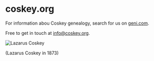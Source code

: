 # coskey.org

For information abou Coskey genealogy, search for us on [geni.com](https://geni.com).

Free to get in touch at [info@coskey.org](mailto:info@coskey.org).

![Lazarus Coskey](https://lh3.googleusercontent.com/fmlRJdFQkGbqaHKABotgOJ4oQ2vq6QwDOKFoNWL-ATqWWeQxXE19TC2gAaLlzp2Am_FNHsUL33Ub6YfWj6oaGGyhyzZAB0_MLS3MakWt-UpdVLofsiHOccG-EzXywz2Ei48pJOIyd0hFlLAvJF7C3ArDITX-Qk9VeL5NcRHTGAutFwabx1RcE-p890aoQBz22lTeMVYjNA2HHgcOYeN8kNChieDYUKFb3EuLIYe0NlTppzEk7bDgeNYsEOjmqg_pztB60fxGsmDipGk-yMl8eKRGGh3b0b0cZPmRjG8xi4Qybb7vUHboU_lIakDuXlYcntKFzhosuy1aQQDV166-f0vlDOby3EXKQ8Ug5TewY4lKOrpc6X607e5NSHvS9ZTid4wDroD653BFTTDbdcOXSejxPUbm_xQSnQ_PnUFNLhq-zYVLeMXPY7ThlR7U-SC67HISRqUVcPAlLW8PsDwjVAwtkmH13khqR8wqZ2VcYs37eQUAgC7a8Bym6A5N3DNvI-g05cFdogmYIgpL5pIGVYBT2G0GRz8aCHWqKAKFvGvcSFZRLJ_eY1X-3R_xF5MITzGatIRmSHDUtJpZsaSBajpI_g-eOFH1GA=w212-h480-no)

(Lazarus Coskey in 1873)